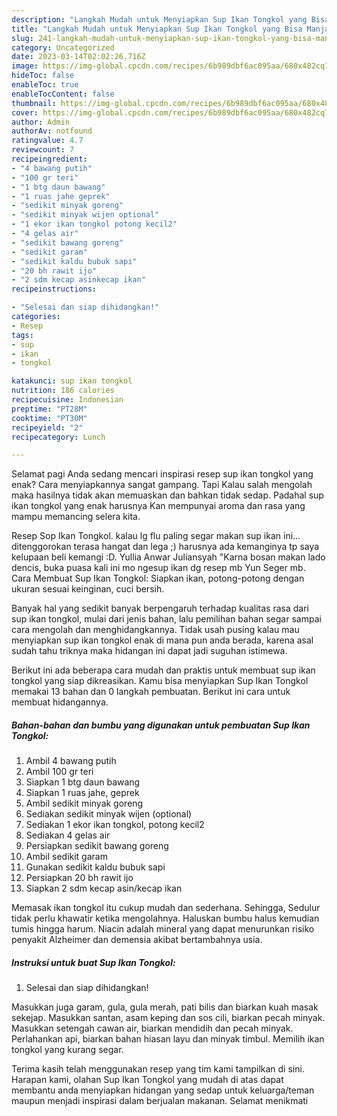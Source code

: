 ```yaml
---
description: "Langkah Mudah untuk Menyiapkan Sup Ikan Tongkol yang Bisa Manjain Lidah"
title: "Langkah Mudah untuk Menyiapkan Sup Ikan Tongkol yang Bisa Manjain Lidah"
slug: 241-langkah-mudah-untuk-menyiapkan-sup-ikan-tongkol-yang-bisa-manjain-lidah
category: Uncategorized
date: 2023-03-14T02:02:26.716Z
image: https://img-global.cpcdn.com/recipes/6b989dbf6ac095aa/680x482cq70/sup-ikan-tongkol-foto-resep-utama.jpg
hideToc: false
enableToc: true
enableTocContent: false
thumbnail: https://img-global.cpcdn.com/recipes/6b989dbf6ac095aa/680x482cq70/sup-ikan-tongkol-foto-resep-utama.jpg
cover: https://img-global.cpcdn.com/recipes/6b989dbf6ac095aa/680x482cq70/sup-ikan-tongkol-foto-resep-utama.jpg
author: Admin
authorAv: notfound
ratingvalue: 4.7
reviewcount: 7
recipeingredient:
- "4 bawang putih"
- "100 gr teri"
- "1 btg daun bawang"
- "1 ruas jahe geprek"
- "sedikit minyak goreng"
- "sedikit minyak wijen optional"
- "1 ekor ikan tongkol potong kecil2"
- "4 gelas air"
- "sedikit bawang goreng"
- "sedikit garam"
- "sedikit kaldu bubuk sapi"
- "20 bh rawit ijo"
- "2 sdm kecap asinkecap ikan"
recipeinstructions:

- "Selesai dan siap dihidangkan!"
categories:
- Resep
tags:
- sup
- ikan
- tongkol

katakunci: sup ikan tongkol 
nutrition: 186 calories
recipecuisine: Indonesian
preptime: "PT28M"
cooktime: "PT30M"
recipeyield: "2"
recipecategory: Lunch

---
```



Selamat pagi Anda sedang mencari inspirasi resep sup ikan tongkol yang enak? Cara menyiapkannya sangat gampang. Tapi Kalau salah mengolah maka hasilnya tidak akan memuaskan dan bahkan tidak sedap. Padahal sup ikan tongkol yang enak harusnya Kan mempunyai aroma dan rasa yang mampu memancing selera kita.


Resep Sop Ikan Tongkol. kalau lg flu paling segar makan sup ikan ini…ditenggorokan terasa hangat dan lega ;) harusnya ada kemanginya tp saya kelupaan beli kemangi :D. Yullia Anwar Juliansyah &#34;Karna bosan makan lado dencis, buka puasa kali ini mo ngesup ikan dg resep mb Yun Seger mb. Cara Membuat Sup Ikan Tongkol: Siapkan ikan, potong-potong dengan ukuran sesuai keinginan, cuci bersih.

Banyak hal yang sedikit banyak berpengaruh terhadap kualitas rasa dari sup ikan tongkol, mulai dari jenis bahan, lalu pemilihan bahan segar sampai cara mengolah dan menghidangkannya. Tidak usah pusing kalau mau menyiapkan sup ikan tongkol enak di mana pun anda berada, karena asal sudah tahu triknya maka hidangan ini dapat jadi suguhan istimewa.


Berikut ini ada beberapa cara mudah dan praktis untuk membuat sup ikan tongkol yang siap dikreasikan. Kamu bisa menyiapkan Sup Ikan Tongkol memakai 13 bahan dan 0 langkah pembuatan. Berikut ini cara untuk membuat hidangannya.

<!--inarticleads1-->

##### Bahan-bahan dan bumbu yang digunakan untuk pembuatan Sup Ikan Tongkol:

1. Ambil 4 bawang putih
1. Ambil 100 gr teri
1. Siapkan 1 btg daun bawang
1. Siapkan 1 ruas jahe, geprek
1. Ambil sedikit minyak goreng
1. Sediakan sedikit minyak wijen (optional)
1. Sediakan 1 ekor ikan tongkol, potong kecil2
1. Sediakan 4 gelas air
1. Persiapkan sedikit bawang goreng
1. Ambil sedikit garam
1. Gunakan sedikit kaldu bubuk sapi
1. Persiapkan 20 bh rawit ijo
1. Siapkan 2 sdm kecap asin/kecap ikan


Memasak ikan tongkol itu cukup mudah dan sederhana. Sehingga, Sedulur tidak perlu khawatir ketika mengolahnya. Haluskan bumbu halus kemudian tumis hingga harum. Niacin adalah mineral yang dapat menurunkan risiko penyakit Alzheimer dan demensia akibat bertambahnya usia. 

<!--inarticleads2-->

##### Instruksi untuk buat Sup Ikan Tongkol:


1. Selesai dan siap dihidangkan!

Masukkan juga garam, gula, gula merah, pati bilis dan biarkan kuah masak sekejap. Masukkan santan, asam keping dan sos cili, biarkan pecah minyak. Masukkan setengah cawan air, biarkan mendidih dan pecah minyak. Perlahankan api, biarkan bahan hiasan layu dan minyak timbul. Memilih ikan tongkol yang kurang segar. 

Terima kasih telah menggunakan resep yang tim kami tampilkan di sini. Harapan kami, olahan Sup Ikan Tongkol yang mudah di atas dapat membantu anda menyiapkan hidangan yang sedap untuk keluarga/teman maupun menjadi inspirasi dalam berjualan makanan. Selamat menikmati
